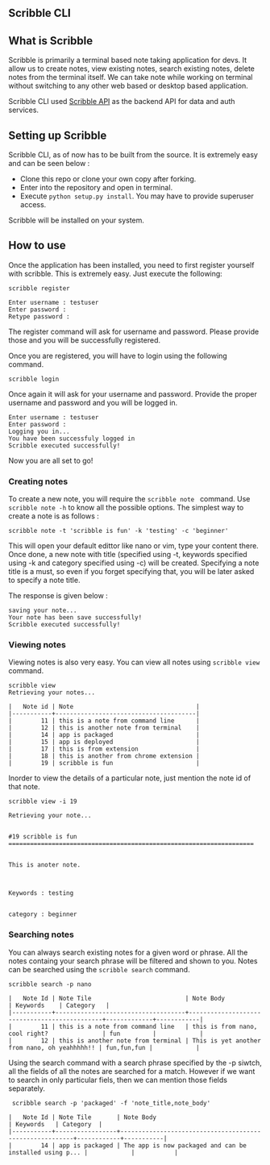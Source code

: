 ## Scribble CLI

## What is Scribble

Scribble is primarily a terminal based note taking application for devs. It allow us to create notes, view existing notes, search existing notes, delete notes from the terminal itself. We can take note while working on terminal without switching to any other web based or desktop based application.

Scribble CLI used [Scribble API](https://github.com/djmgit/scribble_api) as the backend API for data and auth services.

## Setting up Scribble

Scribble CLI, as of now has to be built from the source. It is extremely easy and can be seen below :

- Clone this repo or clone your own copy after forking.
- Enter into the repository and open in terminal.
- Execute ```python setup.py install```. You may have to provide superuser access.

Scribble will be installed on your system.

## How to use

Once the application has been installed, you need to first register yourself with scribble. This is extremely easy.
Just execute the following:

```
scribble register

Enter username : testuser
Enter password : 
Retype password :

```

The register command will ask for username and password. Please provide those and you will be successfully registered.

Once you are registered, you will have to login using the following command.

```
scribble login
```
Once again it will ask for your username and password. Provide the proper username and password and you will be logged in.

```
Enter username : testuser
Enter password : 
Logging you in...
You have been successfuly logged in
Scribble executed successfully!

```
Now you are all set to go!

### Creating notes

To create a new note, you will require the ```scribble note ``` command. Use ```scribble note -h``` to know all the
possible options. The simplest way to create a note is as follows : 

```
scribble note -t 'scribble is fun' -k 'testing' -c 'beginner'
```
This will open your default edittor like nano or vim, type your content there. Once done, a new note with title (specified
using -t, keywords specified using -k and category specified using -c) will be created. Specifying a note title is a must, so
even if you forget specifying that, you will be later asked to specify a note title.

The response is given below :

```
saving your note...
Your note has been save successfully!
Scribble executed successfully!
```

### Viewing notes

Viewing notes is also very easy. You can view all notes using ```scribble view``` command.

```
scribble view
Retrieving your notes...

|   Note id | Note                                  |
|-----------+---------------------------------------|
|        11 | this is a note from command line      |
|        12 | this is another note from terminal    |
|        14 | app is packaged                       |
|        15 | app is deployed                       |
|        17 | this is from extension                |
|        18 | this is another from chrome extension |
|        19 | scribble is fun                       |

```

Inorder to view the details of a particular note, just mention the note id of that note.

```
scribble view -i 19

Retrieving your note...


#19 scribble is fun
====================================================================


This is anoter note.



Keywords : testing


category : beginner

```

### Searching notes

You can always search existing notes for a given word or phrase. All the notes containg your search phrase will be filtered
and shown to you. Notes can be searched using the ```scribble search``` command.

```
scribble search -p nano

|   Note Id | Note Tile                          | Note Body                                    | Keywords    | Category   |
|-----------+------------------------------------+----------------------------------------------+-------------+------------|
|        11 | this is a note from command line   | this is from nano, cool right?               | fun         |            |
|        12 | this is another note from terminal | This is yet another from nano, oh yeahhhhh!! | fun,fun,fun |            |

```
Using the search command with a search phrase specified by the -p siwtch, all the fields of all the notes are searched for a
match. However if we want to search in only particular fiels, then we can mention those fields separately.

```
 scribble search -p 'packaged' -f 'note_title,note_body'
 
|   Note Id | Note Tile       | Note Body                                               | Keywords   | Category  |
|-----------+-----------------+---------------------------------------------------------+------------+-----------|
|        14 | app is packaged | The app is now packaged and can be installed using p... |            |           |





